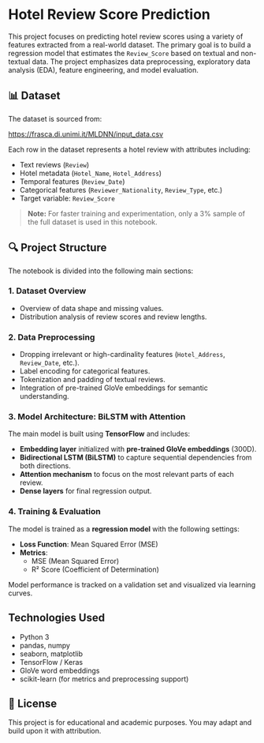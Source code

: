 # Hotel Review Score Prediction

This project focuses on predicting hotel review scores using a variety of features extracted from a real-world dataset. The primary goal is to build a regression model that estimates the `Review_Score` based on textual and non-textual data. The project emphasizes data preprocessing, exploratory data analysis (EDA), feature engineering, and model evaluation.

## 📊 Dataset

The dataset is sourced from:

https://frasca.di.unimi.it/MLDNN/input_data.csv


Each row in the dataset represents a hotel review with attributes including:

- Text reviews (`Review`)
- Hotel metadata (`Hotel_Name`, `Hotel_Address`)
- Temporal features (`Review_Date`)
- Categorical features (`Reviewer_Nationality`, `Review_Type`, etc.)
- Target variable: `Review_Score`

> **Note:** For faster training and experimentation, only a 3% sample of the full dataset is used in this notebook.

## 🔍 Project Structure

The notebook is divided into the following main sections:

### 1. Dataset Overview
- Overview of data shape and missing values.
- Distribution analysis of review scores and review lengths.

### 2. Data Preprocessing
- Dropping irrelevant or high-cardinality features (`Hotel_Address`, `Review_Date`, etc.).
- Label encoding for categorical features.
- Tokenization and padding of textual reviews.
- Integration of pre-trained GloVe embeddings for semantic understanding.

### 3. Model Architecture: BiLSTM with Attention

The main model is built using **TensorFlow** and includes:

- **Embedding layer** initialized with **pre-trained GloVe embeddings** (300D).
- **Bidirectional LSTM (BiLSTM)** to capture sequential dependencies from both directions.
- **Attention mechanism** to focus on the most relevant parts of each review.
- **Dense layers** for final regression output.

### 4. Training & Evaluation

The model is trained as a **regression model** with the following settings:

- **Loss Function**: Mean Squared Error (MSE)
- **Metrics**:
  - MSE (Mean Squared Error)
  - R² Score (Coefficient of Determination)

Model performance is tracked on a validation set and visualized via learning curves.

## Technologies Used

- Python 3
- pandas, numpy
- seaborn, matplotlib
- TensorFlow / Keras
- GloVe word embeddings
- scikit-learn (for metrics and preprocessing support)

## 📄 License

This project is for educational and academic purposes. You may adapt and build upon it with attribution.
